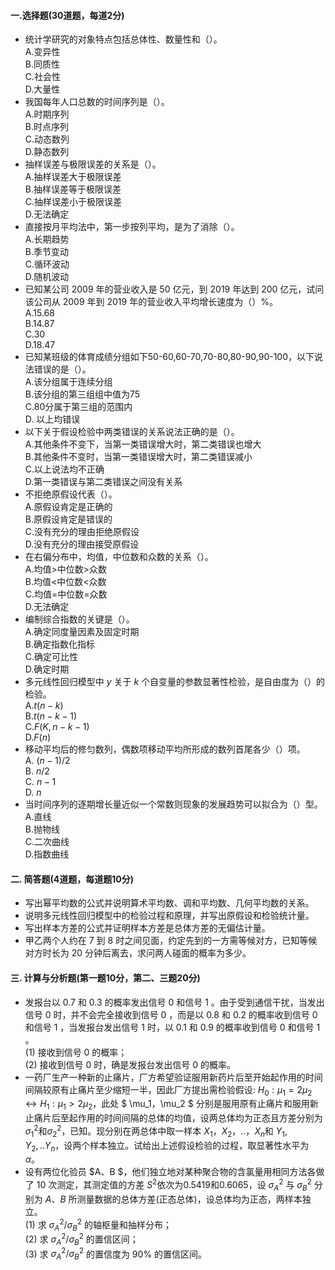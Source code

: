 #### 一.选择题(30道题，每道2分)


 -  统计学研究的对象特点包括总体性、数量性和（）。<br />A.变异性<br />B.同质性<br />C.社会性<br />D.大量性 
-  我国每年人口总数的时间序列是（）。<br />A.时期序列<br />B.时点序列<br />C.动态数列<br />D.静态数列 
-  抽样误差与极限误差的关系是（）。<br />A.抽样误差大于极限误差<br />B.抽样误差等于极限误差<br />C.抽样误差小于极限误差<br />D.无法确定 
-  直接按月平均法中，第一步按列平均，是为了消除（）。<br />A.长期趋势<br />B.季节变动<br />C.循环波动<br />D.随机波动 
-  已知某公司 2009 年的营业收入是 50 亿元，到 2019 年达到 200 亿元，试问该公司从 2009 年到 2019 年的营业收入平均增长速度为（）%。<br />A.15.68<br />B.14.87<br />C.30<br />D.18.47 
-  已知某班级的体育成绩分组如下50-60,60-70,70-80,80-90,90-100，以下说法错误的是（）。<br />A.该分组属于连续分组<br />B.该分组的第三组组中值为75<br />C.80分属于第三组的范围内<br />D. 以上均错误 
-  以下关于假设检验中两类错误的关系说法正确的是（）。<br />A.其他条件不变下，当第一类错误增大时，第二类错误也增大<br />B.其他条件不变时，当第一类错误增大时，第二类错误减小<br />C.以上说法均不正确<br />D.第一类错误与第二类错误之间没有关系 
-  不拒绝原假设代表（）。<br />A.原假设肯定是正确的<br />B.原假设肯定是错误的<br />C.没有充分的理由拒绝原假设<br />D.没有充分的理由接受原假设 
-  在右偏分布中，均值，中位数和众数的关系（）。<br />A.均值&gt;中位数&gt;众数<br />B.均值&lt;中位数&lt;众数<br />C.均值=中位数=众数<br />D.无法确定 
-  编制综合指数的关键是（）。<br />A.确定同度量因素及固定时期<br />B.确定指数化指标<br />C.确定可比性<br />D.确定时期 
-  多元线性回归模型中 $y$ 关于 $k$ 个自变量的参数显著性检验，是自由度为（）的检验。<br />A.$t(n-k)$<br />B.$t(n-k-1)$<br />C.$F(K,n-k-1)$<br />D.$F(n)$ 
-  移动平均后的修匀数列，偶数项移动平均所形成的数列首尾各少（）项。<br />A. $(n-1)/2$<br />B. $n/2$<br />C. $n-1$<br />D. $n$ 
-  当时间序列的逐期增长量近似一个常数则现象的发展趋势可以拟合为（）型。<br />A.直线<br />B.抛物线<br />C.二次曲线<br />D.指数曲线 


 #### 二. 简答题(4道题，每道题10分)


 - 写出幂平均数的公式并说明算术平均数、调和平均数、几何平均数的关系。
- 说明多元线性回归模型中的检验过程和原理，并写出原假设和检验统计量。
- 写出样本方差的公式并证明样本方差是总体方差的无偏估计量。
- 甲乙两个人约在 7 到 8 时之间见面，约定先到的一方需等候对方，已知等候对方时长为 20 分钟后离去，求问两人碰面的概率为多少。


 #### 三. 计算与分析题(第一题10分，第二、三题20分)


 -  发报台以 0.7 和 0.3 的概率发出信号 0 和信号 1 。由于受到通信干扰，当发出信号 0 时，并不会完全接收到信号 0 ，而是以 0.8 和 0.2 的概率收到信号 0和信号 1 ，当发报台发出信号 1 时，以 0.1 和 0.9 的概率收到信号 0 和信号 1 。<br />(1) 接收到信号 0 的概率；<br />(2) 接收到信号 0 时，确是发报台发出信号 0 的概率。 
-  一药厂生产一种新的止痛片，厂方希望验证服用新药片后至开始起作用的时间间隔较原有止痛片至少缩短一半，因此厂方提出需检验假设: $H_0:\mu_1=2\mu_2 \leftrightarrow H_1:\mu_1>2\mu_2$，此处 $ \mu_1，\mu_2 $ 分别是服用原有止痛片和服用新止痛片后至起作用的时间间隔的总体的均值，设两总体均为正态且方差分别为$\sigma_1^2$和$\sigma^2_2$，已知。现分别在两总体中取一样本 $X_1，X_2，..，X_n$和 $Y_1,Y_2,..Y_n$，设两个样本独立。试给出上述假设检验的过程，取显著性水平为 $\alpha$。 
-  设有两位化验员 $A、B $，他们独立地对某种聚合物的含氯量用相同方法各做了 10 次测定，其测定值的方差 $S^2$依次为0.5419和0.6065，设 $\sigma_A^2$ 与 $\sigma_B^2$ 分别为 $A、B$ 所测量数据的总体方差(正态总体)，设总体均为正态，两样本独立。<br />(1) 求 $\sigma_A^2/\sigma_B^2$ 的轴枢量和抽样分布；<br />(2) 求 $\sigma_A^2/\sigma_B^2$ 的置信区间；<br />(3) 求 $\sigma_A^2/\sigma_B^2$ 的置信度为 90% 的置信区间。 
